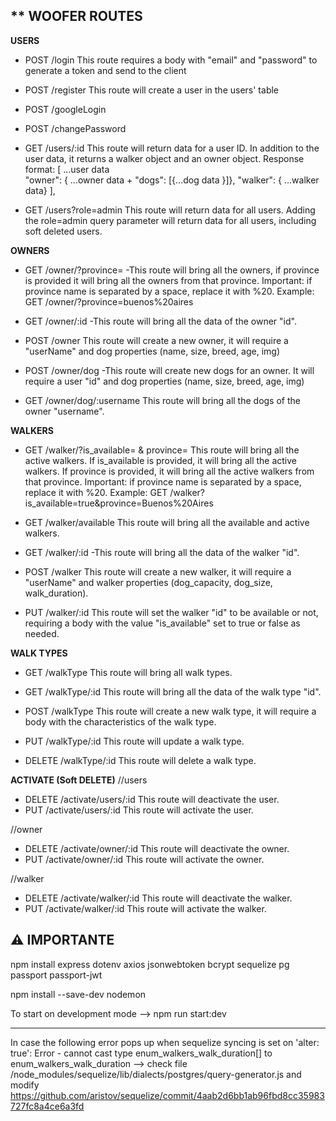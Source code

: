 ## \*\* WOOFER ROUTES

**USERS**

- POST /login
  This route requires a body with "email" and "password" to generate a token and send to the client

- POST /register
  This route will create a user in the users' table

- POST /googleLogin

- POST /changePassword

- GET /users/:id
  This route will return data for a user ID. In addition to the user data, it returns a walker object and an owner object.
  Response format:
  [ ...user data  
   "owner": { ...owner data + "dogs": [{...dog data }]},
  "walker": { ...walker data}
  ],

- GET /users?role=admin
  This route will return data for all users. Adding the role=admin query parameter will return data for all users, including soft deleted users.

**OWNERS**

- GET /owner/?province=
  -This route will bring all the owners, if province is provided it will bring all the owners from that province. Important: if province name is separated by a space, replace it with %20. Example: GET /owner/?province=buenos%20aires

- GET /owner/:id
  -This route will bring all the data of the owner "id".

- POST /owner
  This route will create a new owner, it will require a "userName" and dog properties (name, size, breed, age, img)

- POST /owner/dog
  -This route will create new dogs for an owner. It will require a user "id" and dog properties (name, size, breed, age, img)

- GET /owner/dog/:username
  This route will bring all the dogs of the owner "username".

**WALKERS**

- GET /walker/?is_available= & province=
  This route will bring all the active walkers. If is_available is provided, it will bring all the active walkers. If province is provided, it will bring all the active walkers from that province. Important: if province name is separated by a space, replace it with %20. Example: GET /walker?is_available=true&province=Buenos%20Aires

- GET /walker/available
  This route will bring all the available and active walkers.

- GET /walker/:id
  -This route will bring all the data of the walker "id".

- POST /walker
  This route will create a new walker, it will require a "userName" and walker properties (dog_capacity, dog_size, walk_duration).

- PUT /walker/:id
  This route will set the walker "id" to be available or not, requiring a body with the value "is_available" set to true or false as needed.


**WALK TYPES**
- GET /walkType
  This route will bring all walk types.

- GET /walkType/:id
  This route will bring all the data of the walk type "id".

- POST /walkType
  This route will create a new walk type, it will require a body with the characteristics of the walk type.

- PUT /walkType/:id
  This route will update a walk type.

- DELETE /walkType/:id
  This route will delete a walk type.

**ACTIVATE (Soft DELETE)**
//users

- DELETE /activate/users/:id
  This route will deactivate the user.
- PUT /activate/users/:id
  This route will activate the user.

//owner

- DELETE /activate/owner/:id
  This route will deactivate the owner.
- PUT /activate/owner/:id
  This route will activate the owner.

//walker

- DELETE /activate/walker/:id
  This route will deactivate the walker.
- PUT /activate/walker/:id
  This route will activate the walker.

  
## **⚠️ IMPORTANTE**

npm install express dotenv axios jsonwebtoken bcrypt sequelize pg passport passport-jwt

npm install --save-dev nodemon

To start on development mode --> npm run start:dev

---

In case the following error pops up when sequelize syncing is set on 'alter: true': Error - cannot cast type enum_walkers_walk_duration[] to enum_walkers_walk_duration -->
check file /node_modules/sequelize/lib/dialects/postgres/query-generator.js and modify https://github.com/aristov/sequelize/commit/4aab2d6bb1ab96fbd8cc35983727fc8a4ce6a3fd
